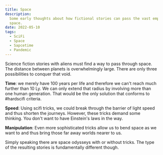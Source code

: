 ```yaml
---
title: Space
description:
  Some early thoughts about how fictional stories can pass the vast emptiness of
  space.
date: 2022-05-10
tags:
  - SciFi
  - Space
  - Sapcetime
  - Pandemic
---
```


Science fiction stories with aliens must find a way to pass through space. The
distance between planets is overwhelmingly large. There are only three
possibilities to conquer that void.

**Time**: we merely have 100 years per life and therefore we can't reach much
further than 10 Ly. We can only extend that radius by involving more than one
human generation. That would be the only solution that conforms to #hardscifi
criteria.

**Speed**: Using scifi tricks, we could break through the barrier of light speed
and thus shorten the journeys. However, these tricks demand some thinking. You
don't want to have Einstein's laws in the way.

**Manipulation**: Even more sophisticated tricks allow us to bend space as we
want to and thus bring those far away worlds nearer to us.

Simply speaking there are space odysseys with or without tricks. The type of the
resulting stories is fundamentally different though.

